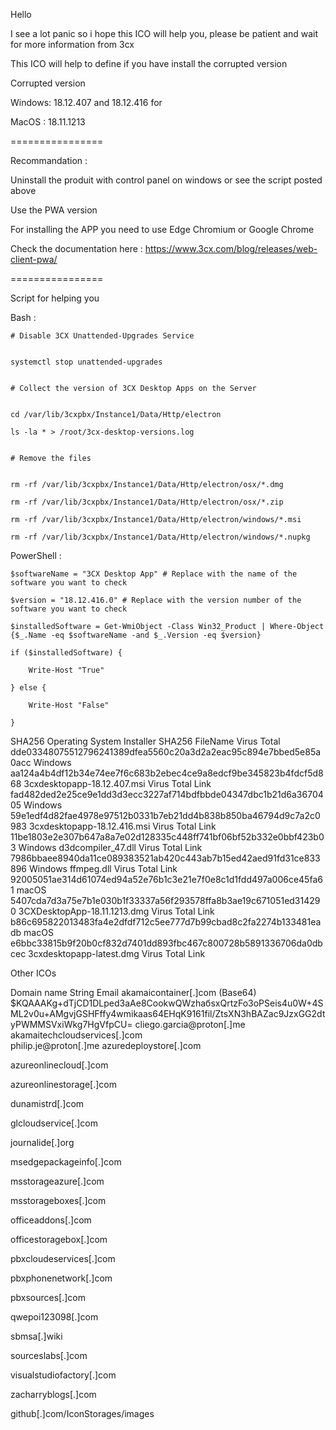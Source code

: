 Hello


I see a lot panic so i hope this ICO will help you, please be patient and wait for more information from 3cx


This ICO will help to define if you have install the corrupted version



Corrupted version


Windows: 18.12.407 and 18.12.416 for


MacOS : 18.11.1213


================


Recommandation :


Uninstall the produit with control panel on windows or see the script posted above

Use the PWA version


For installing the APP you need to use Edge Chromium or Google Chrome


Check the documentation here : https://www.3cx.com/blog/releases/web-client-pwa/


================


Script for helping you 


Bash : 


    # Disable 3CX Unattended-Upgrades Service


    systemctl stop unattended-upgrades


    # Collect the version of 3CX Desktop Apps on the Server


    cd /var/lib/3cxpbx/Instance1/Data/Http/electron

    ls -la * > /root/3cx-desktop-versions.log


    # Remove the files


    rm -rf /var/lib/3cxpbx/Instance1/Data/Http/electron/osx/*.dmg

    rm -rf /var/lib/3cxpbx/Instance1/Data/Http/electron/osx/*.zip

    rm -rf /var/lib/3cxpbx/Instance1/Data/Http/electron/windows/*.msi

    rm -rf /var/lib/3cxpbx/Instance1/Data/Http/electron/windows/*.nupkg



PowerShell :

    $softwareName = "3CX Desktop App" # Replace with the name of the software you want to check

    $version = "18.12.416.0" # Replace with the version number of the software you want to check

    $installedSoftware = Get-WmiObject -Class Win32_Product | Where-Object {$_.Name -eq $softwareName -and $_.Version -eq $version}

    if ($installedSoftware) {

        Write-Host "True"

    } else {

        Write-Host "False"

    }


SHA256	Operating System	Installer SHA256	FileName	Virus Total
dde03348075512796241389dfea5560c20a3d2a2eac95c894e7bbed5e85a0acc	Windows	aa124a4b4df12b34e74ee7f6c683b2ebec4ce9a8edcf9be345823b4fdcf5d868	3cxdesktopapp-18.12.407.msi	Virus Total Link
fad482ded2e25ce9e1dd3d3ecc3227af714bdfbbde04347dbc1b21d6a3670405	Windows	59e1edf4d82fae4978e97512b0331b7eb21dd4b838b850ba46794d9c7a2c0983	3cxdesktopapp-18.12.416.msi	Virus Total Link
11be1803e2e307b647a8a7e02d128335c448ff741bf06bf52b332e0bbf423b03	Windows	
	d3dcompiler_47.dll	Virus Total Link
7986bbaee8940da11ce089383521ab420c443ab7b15ed42aed91fd31ce833896	Windows	
	ffmpeg.dll	Virus Total Link
92005051ae314d61074ed94a52e76b1c3e21e7f0e8c1d1fdd497a006ce45fa61	macOS	5407cda7d3a75e7b1e030b1f33337a56f293578ffa8b3ae19c671051ed314290	3CXDesktopApp-18.11.1213.dmg	Virus Total Link
b86c695822013483fa4e2dfdf712c5ee777d7b99cbad8c2fa2274b133481eadb	macOS	e6bbc33815b9f20b0cf832d7401dd893fbc467c800728b5891336706da0dbcec	3cxdesktopapp-latest.dmg	Virus Total Link



Other ICOs



Domain name	String	Email
akamaicontainer[.]com	(Base64) $KQAAAKg+dTjCD1DLped3aAe8CookwQWzhaбsxQrtzFo3oPSeis4u0W+4SML2v0u+AMgvjGSHFffy4wmikaas64EHqK9161fil/ZtsXN3hBAZac9JzxGG2dtyPWMMSVxiWkg7HgVfpCU=	cliego.garcia@proton[.]me
akamaitechcloudservices[.]com	
	philip.je@proton[.]me
azuredeploystore[.]com	
	
azureonlinecloud[.]com	
	
azureonlinestorage[.]com	
	
dunamistrd[.]com	
	
glcloudservice[.]com	
	
journalide[.]org	
	
msedgepackageinfo[.]com	
	
msstorageazure[.]com	
	
msstorageboxes[.]com	
	
officeaddons[.]com	
	
officestoragebox[.]com	
	
pbxcloudeservices[.]com	
	
pbxphonenetwork[.]com	
	
pbxsources[.]com	
	
qwepoi123098[.]com	
	
sbmsa[.]wiki	
	
sourceslabs[.]com	
	
visualstudiofactory[.]com	
	
zacharryblogs[.]com	
	
github[.]com/IconStorages/images	
	


